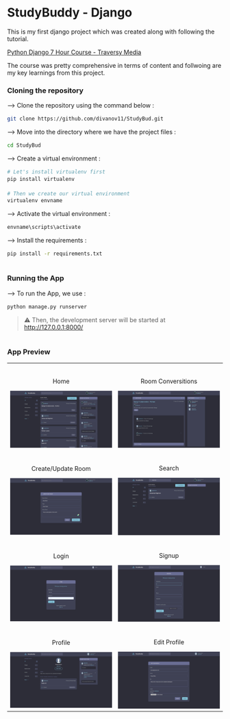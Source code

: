 
# StudyBuddy - Django
This is my first django project which was created along with following the tutorial.

[Python Django 7 Hour Course - Traversy Media](https://www.youtube.com/watch?v=PtQiiknWUcI&t=17134s)  

The course was pretty comprehensive in terms of content and follwoing are my key learnings from this project.



### Cloning the repository

--> Clone the repository using the command below :
```bash
git clone https://github.com/divanov11/StudyBud.git

```

--> Move into the directory where we have the project files : 
```bash
cd StudyBud

```

--> Create a virtual environment :
```bash
# Let's install virtualenv first
pip install virtualenv

# Then we create our virtual environment
virtualenv envname

```

--> Activate the virtual environment :
```bash
envname\scripts\activate

```

--> Install the requirements :
```bash
pip install -r requirements.txt

```

#

### Running the App

--> To run the App, we use :
```bash
python manage.py runserver

```

> ⚠ Then, the development server will be started at http://127.0.0.1:8000/

#

### App Preview

<table width="100%"> 
<tr>
<td width="50%">      
&nbsp; 
<br>
<p align="center">
  Home
</p>
<img src="screenshots/home.png">
</td> 
<td width="50%">
<br>
<p align="center">
  Room Conversitions
</p>
<img src="screenshots/room.png">
</td>
 </tr>
  
  
 <tr>
<td width="50%">      
&nbsp; 
<br>
<p align="center">
  Create/Update Room
</p>
<img src="screenshots/create-update-room.png">
</td> 
<td width="50%">
<br>
<p align="center">
  Search
</p>
<img src="screenshots/search.png">
</td>
 </tr>
  
  <tr>
<td width="50%">      
&nbsp; 
<br>
<p align="center">
  Login
</p>
<img src="screenshots/login.png">
</td> 
<td width="50%">
<br>
<p align="center">
  Signup
</p>
<img src="screenshots/signup.png">
</td>
 </tr>
  
  
  <tr>
<td width="50%">      
&nbsp; 
<br>
<p align="center">
  Profile
</p>
<img src="screenshots/profile.png">
</td> 
<td width="50%">
<br>
<p align="center">
  Edit Profile
</p>
<img src="screenshots/edit-profile.png">
</td>
 </tr>
  
  
</table>



